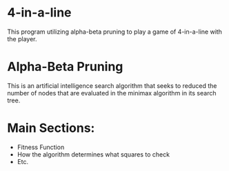 # 4-in-a-line
This program utilizing alpha-beta pruning to play a game of 4-in-a-line with the player.

# Alpha-Beta Pruning
This is an artificial intelligence search algorithm that seeks to reduced the number of nodes that are evaluated in the minimax algorithm in its search tree.

# Main Sections:
- Fitness Function
- How the algorithm determines what squares to check
- Etc.
